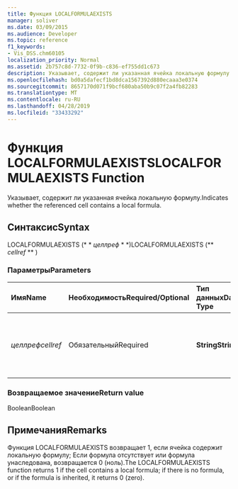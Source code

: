 ```yaml
---
title: Функция LOCALFORMULAEXISTS
manager: soliver
ms.date: 03/09/2015
ms.audience: Developer
ms.topic: reference
f1_keywords:
- Vis_DSS.chm60105
localization_priority: Normal
ms.assetid: 2b757c8d-7732-0f9b-c836-ef755dd1c673
description: Указывает, содержит ли указанная ячейка локальную формулу.
ms.openlocfilehash: bd0a5dafecf1bd8dca1567392d880ecaaa3e0374
ms.sourcegitcommit: 8657170d071f9bcf680aba50b9c07f2a4fb82283
ms.translationtype: MT
ms.contentlocale: ru-RU
ms.lasthandoff: 04/28/2019
ms.locfileid: "33433292"
---
```

# <a name="localformulaexists-function"></a><span data-ttu-id="06382-103">Функция LOCALFORMULAEXISTS</span><span class="sxs-lookup"><span data-stu-id="06382-103">LOCALFORMULAEXISTS Function</span></span>

<span data-ttu-id="06382-104">Указывает, содержит ли указанная ячейка локальную формулу.</span><span class="sxs-lookup"><span data-stu-id="06382-104">Indicates whether the referenced cell contains a local formula.</span></span> 
  
## <a name="syntax"></a><span data-ttu-id="06382-105">Синтаксис</span><span class="sxs-lookup"><span data-stu-id="06382-105">Syntax</span></span>

<span data-ttu-id="06382-106">LOCALFORMULAEXISTS (\* \* *целлреф* \* \*)</span><span class="sxs-lookup"><span data-stu-id="06382-106">LOCALFORMULAEXISTS (\*\* *cellref* \*\* )</span></span> 
  
### <a name="parameters"></a><span data-ttu-id="06382-107">Параметры</span><span class="sxs-lookup"><span data-stu-id="06382-107">Parameters</span></span>

|<span data-ttu-id="06382-108">**Имя**</span><span class="sxs-lookup"><span data-stu-id="06382-108">**Name**</span></span>|<span data-ttu-id="06382-109">**Необходимость**</span><span class="sxs-lookup"><span data-stu-id="06382-109">**Required/Optional**</span></span>|<span data-ttu-id="06382-110">**Тип данных**</span><span class="sxs-lookup"><span data-stu-id="06382-110">**Data Type**</span></span>|<span data-ttu-id="06382-111">**Описание**</span><span class="sxs-lookup"><span data-stu-id="06382-111">**Description**</span></span>|
|:-----|:-----|:-----|:-----|
| <span data-ttu-id="06382-112">_целлреф_</span><span class="sxs-lookup"><span data-stu-id="06382-112">_cellref_</span></span> <br/> |<span data-ttu-id="06382-113">Обязательный</span><span class="sxs-lookup"><span data-stu-id="06382-113">Required</span></span>  <br/> |<span data-ttu-id="06382-114">**String**</span><span class="sxs-lookup"><span data-stu-id="06382-114">**String**</span></span> <br/> | <span data-ttu-id="06382-115">Ячейка, для которой необходимо проверить наличие формулы.</span><span class="sxs-lookup"><span data-stu-id="06382-115">The cell that you want to check for the presence of a formula.</span></span>  <br/> |
   
### <a name="return-value"></a><span data-ttu-id="06382-116">Возвращаемое значение</span><span class="sxs-lookup"><span data-stu-id="06382-116">Return value</span></span>

<span data-ttu-id="06382-117">Boolean</span><span class="sxs-lookup"><span data-stu-id="06382-117">Boolean</span></span>
  
## <a name="remarks"></a><span data-ttu-id="06382-118">Примечания</span><span class="sxs-lookup"><span data-stu-id="06382-118">Remarks</span></span>

<span data-ttu-id="06382-119">Функция LOCALFORMULAEXISTS возвращает 1, если ячейка содержит локальную формулу; Если формула отсутствует или формула унаследована, возвращается 0 (ноль).</span><span class="sxs-lookup"><span data-stu-id="06382-119">The LOCALFORMULAEXISTS function returns 1 if the cell contains a local formula; if there is no formula, or if the formula is inherited, it returns 0 (zero).</span></span> 
  

